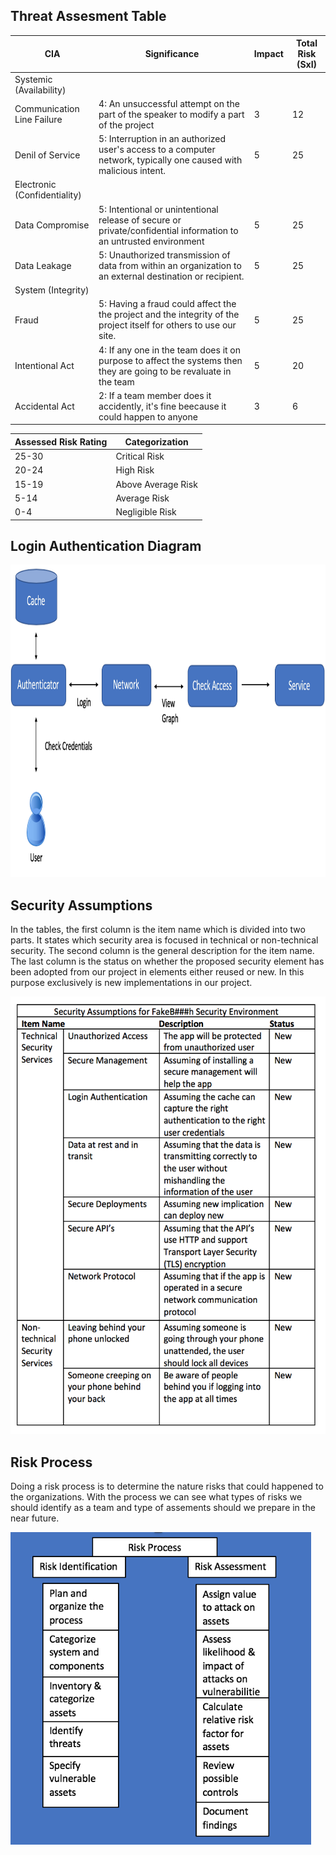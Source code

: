 ## Threat Assesment Table
<table>
<thead>
<tr>
<th>CIA</th>
<th>Significance</th>
<th>Impact</th>
<th>Total Risk (SxI)</th>
</tr>
</thead>
<tbody>
<tr>
<td>Systemic (Availability)</td>
<td> </td>
<td> </td>
<td> </td>
</tr>
<tr>
<td>Communication Line Failure</td>
<td>4: An unsuccessful attempt on the part of the speaker to modify a part of the project</td>
<td>3</td>
<td>12</td>
</tr>
<tr>
<td>Denil of Service</td>
<td>5: Interruption in an authorized user's access to a computer network, typically one caused with malicious intent. </td>
<td>5</td>
<td>25</td>
</tr>
<tr>
<td>Electronic (Confidentiality)</td>
<td> </td>
<td> </td>
<td> </td>
</tr>
<tr>
<td>Data Compromise</td>
<td>5: Intentional or unintentional release of secure or private/confidential information to an untrusted environment</td>
<td>5</td>
<td>25</td>
</tr>
<tr>
<td>Data Leakage</td>
<td>5: Unauthorized transmission of data from within an organization to an external destination or recipient.</td>
<td>5</td>
<td>25</td>
</tr>
<tr>
<td>System (Integrity)</td>
<td> </td>
<td> </td>
<td> </td>
</tr>
<tr>
<td>Fraud</td>
<td>5: Having a fraud could affect the the project and the integrity of the project itself for others to use our site.</td>
<td>5</td>
<td>25</td>
</tr>
<tr>
<td>Intentional Act</td>
<td>4: If any one in the team does it on purpose to affect the systems then they are going to be revaluate in the team</td>
<td>5</td>
<td>20</td>
</tr>
<tr>
<td>Accidental Act</td>
<td>2: If a team member does it accidently, it's fine beecause it could happen to anyone</td>
<td>3</td>
<td>6</td>
</tr>
</tbody>
</table>

<table>
<thead>
<tr>
<th>Assessed Risk Rating</th>
<th>Categorization</th>
</tr>
</thead>
<tbody>
<tr>
<td>25-30</td>
<td>Critical Risk</td>
</tr>
<tr>
<td>20-24</td>
<td>High Risk </td>
</tr>
<tr>
<td>15-19</td>
<td>Above Average Risk </td>
</tr>
<tr>
<td>5-14</td>
<td>Average Risk</td>
</tr>
<tr>
<td>0-4</td>
<td>Negligible Risk</td>
</tr>
</tbody>
</table>


## Login Authentication Diagram 
<a href="https://github.com/illinoistech-itm/2020-team10f/blob/master/diagrams/login_authentication.png">
	<img src="/diagrams/login_authentication.png" alt="Login_" height=500px width=auto />
</a>

## Security Assumptions

In the tables, the first column is the item name which is divided into two parts. It states which security area is focused in technical or non-technical security. The second column is the general description for the item name. The last column is the status on whether the proposed security element has been adopted from our project in elements either reused or new. In this purpose exclusively is new implementations in our project.

<a href="https://github.com/illinoistech-itm/2020-team10f/blob/master/diagrams/security_assumptions.png">
	<img src="/diagrams/security_assumptions.png" alt="assum" height=700px width=auto />
</a>

## Risk Process

Doing a risk process is to determine the nature risks that could happened to the organizations. With the process we can see what types of risks we should identify as a team and type of assements should we prepare in the near future.

<a href="https://github.com/illinoistech-itm/2020-team10f/blob/master/diagrams/risk_process.png">
	<img src="/diagrams/risk_process.png" alt="risk" height=500px width=auto />
</a>
